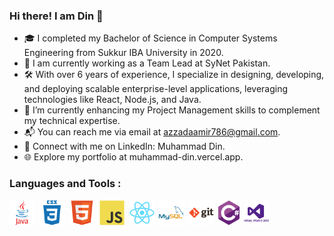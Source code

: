 ### Hi there! I am Din 👋

- 🎓 I completed my Bachelor of Science in Computer Systems Engineering from Sukkur IBA University in 2020.
- 💼 I am currently working as a Team Lead at SyNet Pakistan.
- 🛠️ With over 6 years of experience, I specialize in designing, developing, and deploying scalable enterprise-level applications, leveraging technologies like React, Node.js, and Java.
- 🌱 I’m currently enhancing my Project Management skills to complement my technical expertise.
- 📬 You can reach me via email at azzadaamir786@gmail.com.
- 🔗 Connect with me on LinkedIn: Muhammad Din.
- 🌐 Explore my portfolio at muhammad-din.vercel.app.

### Languages and Tools :
<div>
  <img src="https://github.com/devicons/devicon/blob/master/icons/java/java-original-wordmark.svg" title="Java" alt="Java" width="40" height="40"/>&nbsp;
  <img src="https://github.com/devicons/devicon/blob/master/icons/css3/css3-plain-wordmark.svg"  title="CSS3" alt="CSS" width="40" height="40"/>&nbsp;
  <img src="https://github.com/devicons/devicon/blob/master/icons/html5/html5-original.svg" title="HTML5" alt="HTML" width="40" height="40"/>&nbsp;
  <img src="https://github.com/devicons/devicon/blob/master/icons/javascript/javascript-original.svg" title="JavaScript" alt="JavaScript" width="40" height="40"/>&nbsp;
   <img src="https://github.com/devicons/devicon/blob/master/icons/react/react-original.svg" title="HTML5" alt="HTML" width="40" height="40"/>&nbsp;
  <img src="https://github.com/devicons/devicon/blob/master/icons/mysql/mysql-original-wordmark.svg" title="MySQL"  alt="MySQL" width="40" height="40"/>&nbsp;
  <img src="https://github.com/devicons/devicon/blob/master/icons/git/git-original-wordmark.svg" title="Git" **alt="Git" width="40" height="40"/> 
  <img src="https://github.com/devicons/devicon/blob/master/icons/csharp/csharp-original.svg" title="csharp" **alt="csharp" width="40" height="40"/>  
  <img src="https://github.com/devicons/devicon/blob/master/icons/visualstudio/visualstudio-plain-wordmark.svg" title="visualstudio" **alt="VisualStudio" width="40" height="40"/>
  
</div>
  

  

